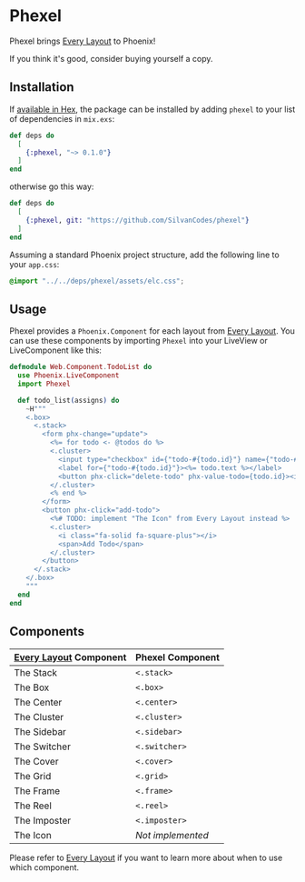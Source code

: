 # Phexel

Phexel brings [Every Layout](https://every-layout.dev) to Phoenix!

If you think it's good, consider buying yourself a copy.

## Installation

If [available in Hex](https://hex.pm/docs/publish), the package can be installed
by adding `phexel` to your list of dependencies in `mix.exs`:

```elixir
def deps do
  [
    {:phexel, "~> 0.1.0"}
  ]
end
```
otherwise go this way:

```elixir
def deps do
  [
    {:phexel, git: "https://github.com/SilvanCodes/phexel"}
  ]
end
```

Assuming a standard Phoenix project structure, add the following line to your `app.css`:
```css
@import "../../deps/phexel/assets/elc.css";
```

## Usage

Phexel provides a `Phoenix.Component` for each layout from [Every Layout](https://every-layout.dev). You can use these components by importing `Phexel` into your LiveView or LiveComponent like this:

```elixir
defmodule Web.Component.TodoList do
  use Phoenix.LiveComponent
  import Phexel

  def todo_list(assigns) do
    ~H"""
    <.box>
      <.stack>
        <form phx-change="update">
          <%= for todo <- @todos do %>
          <.cluster>
            <input type="checkbox" id={"todo-#{todo.id}"} name={"todo-#{todo.id}"} value={todo.id} checked={todo.done?}>
            <label for={"todo-#{todo.id}"}><%= todo.text %></label>
            <button phx-click="delete-todo" phx-value-todo={todo.id}><i class="fa-solid fa-trash"></i></button>
          </.cluster>
          <% end %>
        </form>
        <button phx-click="add-todo">
          <%# TODO: implement "The Icon" from Every Layout instead %>
          <.cluster>
            <i class="fa-solid fa-square-plus"></i>
            <span>Add Todo</span>
          </.cluster>
        </button>
      </.stack>
    </.box>
    """
  end
end
```

## Components

| [Every Layout](https://every-layout.dev) Component | Phexel Component  |
| -------------------------------------------------- | ----------------- |
| The Stack                                          | `<.stack>`        |
| The Box                                            | `<.box>`          |
| The Center                                         | `<.center>`       |
| The Cluster                                        | `<.cluster>`      |
| The Sidebar                                        | `<.sidebar>`      |
| The Switcher                                       | `<.switcher>`     |
| The Cover                                          | `<.cover>`        |
| The Grid                                           | `<.grid>`         |
| The Frame                                          | `<.frame>`        |
| The Reel                                           | `<.reel>`         |
| The Imposter                                       | `<.imposter>`     |
| The Icon                                           | _Not implemented_ |

Please refer to [Every Layout](https://every-layout.dev) if you want to learn more about when to use which component.
